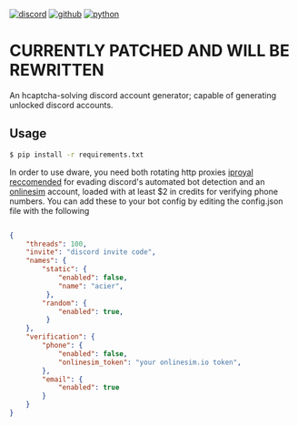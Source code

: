 [![discord](https://img.shields.io/badge/Discord-7289DA?style=for-the-badge&logo=discord&logoColor=white)](https://discord.com)
[![github](https://img.shields.io/badge/GitHub-100000?style=for-the-badge&logo=github&logoColor=white)](https://github.com/AcierP)
[![python](https://img.shields.io/badge/Python-3776AB?style=for-the-badge&logo=python&logoColor=white)](https://www.python.org/downloads/)

# CURRENTLY PATCHED AND WILL BE REWRITTEN
An hcaptcha-solving discord account generator; capable of generating unlocked discord accounts.

## Usage

```bash
$ pip install -r requirements.txt
```
In order to use dware, you need both rotating http proxies [iproyal reccomended](https://dashboard.iproyal.com/products/royal-residential-proxies) for evading discord's automated bot detection and an [onlinesim](https://onlinesim.io/) account, loaded with at least $2 in credits for verifying phone numbers. You can add these to your bot config by editing the config.json file with the following

```json

{
    "threads": 100,
    "invite": "discord invite code",
    "names": {
        "static": {
            "enabled": false,
            "name": "acier",
         },
        "random": {
            "enabled": true,
         }
    },
    "verification": {
        "phone": {
            "enabled": false,
            "onlinesim_token": "your onlinesim.io token",
        },
        "email": {
            "enabled": true
        }
    }
}
```
